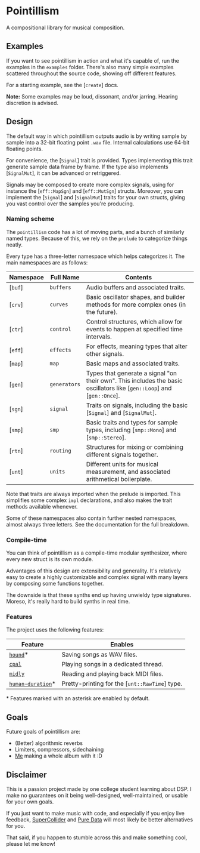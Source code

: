 # Pointillism

A compositional library for musical composition.

## Examples

If you want to see pointillism in action and what it's capable of, run the examples in the
`examples` folder. There's also many simple examples scattered throughout the source code, showing
off different features.

For a starting example, see the [`create`] docs.

**Note:** Some examples may be loud, dissonant, and/or jarring. Hearing discretion is advised.

## Design

The default way in which pointillism outputs audio is by writing sample by sample into a 32-bit
floating point `.wav` file. Internal calculations use 64-bit floating points.

For convenience, the [`Signal`] trait is provided. Types implementing this trait generate sample
data frame by frame. If the type also implements [`SignalMut`], it can be advanced or retriggered.

Signals may be composed to create more complex signals, using for instance the [`eff::MapSgn`] and
[`eff::MutSgn`] structs. Moreover, you can implement the [`Signal`] and [`SignalMut`] traits for
your own structs, giving you vast control over the samples you're producing.

### Naming scheme

The `pointillism` code has a lot of moving parts, and a bunch of similarly named types. Because of
this, we rely on the `prelude` to categorize things neatly.

Every type has a three-letter namespace which helps categorizes it. The main namespaces are as
follows:

| Namespace | Full Name | Contents |
|-|-|-|
| [`buf`] | `buffers` | Audio buffers and associated traits.
| [`crv`] | `curves` | Basic oscillator shapes, and builder methods for more complex ones (in the future).
| [`ctr`] | `control` | Control structures, which allow for events to happen at specified time intervals.
| [`eff`] | `effects` | For effects, meaning types that alter other signals.
| [`map`] | `map` | Basic maps and associated traits.
| [`gen`] | `generators` | Types that generate a signal "on their own". This includes the basic oscillators like [`gen::Loop`] and [`gen::Once`].
| [`sgn`] | `signal` | Traits on signals, including the basic [`Signal`] and [`SignalMut`].
| [`smp`] | `smp` | Basic traits and types for sample types, including [`smp::Mono`] and [`smp::Stereo`].
| [`rtn`] | `routing` | Structures for mixing or combining different signals together.
| [`unt`] | `units` | Different units for musical measurement, and associated arithmetical boilerplate.

Note that traits are always imported when the prelude is imported. This simplifies some complex
`impl` declarations, and also makes the trait methods available whenever.

Some of these namespaces also contain further nested namespaces, almost always three letters. See
the documentation for the full breakdown.

### Compile-time

You can think of pointillism as a compile-time modular synthesizer, where every new struct is its
own module.

Advantages of this design are extensibility and generality. It's relatively easy to create a highly
customizable and complex signal with many layers by composing some functions together.

The downside is that these synths end up having unwieldy type signatures. Moreso, it's really hard
to build synths in real time.

### Features

The project uses the following features:

| Feature | Enables |
|-|-|
| [`hound`](https://docs.rs/hound/latest/hound)* | Saving songs as WAV files. |
| [`cpal`](https://docs.rs/cpal/latest/cpal) | Playing songs in a dedicated thread. |
| [`midly`](https://docs.rs/midly/latest/midly) | Reading and playing back MIDI files. |
| [`human-duration`](https://docs.rs/human-duration/latest/human_duration)* | Pretty-printing for the [`unt::RawTime`] type. |

\* Features marked with an asterisk are enabled by default.

## Goals

Future goals of pointillism are:

- (Better) algorithmic reverbs
- Limiters, compressors, sidechaining
- [Me](https://viiii.bandcamp.com) making a whole album with it :D

## Disclaimer

This is a passion project made by one college student learning about DSP. I make no guarantees on it
being well-designed, well-maintained, or usable for your own goals.

If you just want to make music with code, and especially if you enjoy live feedback,
[SuperCollider](https://supercollider.github.io) and [Pure Data](https://puredata.info) will most
likely be better alternatives for you.

That said, if you happen to stumble across this and make something cool, please let me know!